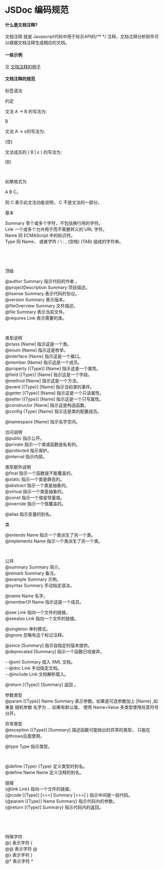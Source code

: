 ﻿JSDoc 编码规范
========================================================



<h4>什么是文档注释?</h4>
		<p>
			文档注释 就是 Javascript代码中用于标示API的/** */ 注释，文档注释分析软件可以根据文档注释生成相应的文档。
		</p>
		<h4>一些示例</h4>
		<p>
			见 <a href="../../tools/doc/samples/">文档注释的例子</a>
		</p>
		<h4>文档注释的规范</h4>
		<p>
			标签语法
		</p>
		<p>
			约定
		</p>
		<p>
			文法 A → B 的写法为:
		</p>
		<p>
			B
		</p>
		<p>
			文法 A → ε的写法为:
		</p>
		<p>
			(空)
		</p>
		<p>
			文法成员的 ( B | ε ) 的写法为:
		</p>
		<p>
			[B]
		</p>
		<p>
			&nbsp;
		</p>
		<p>
			如果格式为
		</p>
		<p>
			A B C。
		</p>
		<p>
			则 C 表示此文法功能说明， C 不是文法的一部分。
		</p>
		<p>
			基本
		</p>
		<p>
			Summary 零个或多个字符，不包括换行用的字符。
			<br />
			Link    一个或多个允许用于而不需要转义的 URL 字符。
			<br />
			Name    同 ECMAScript 中的标识符。
			<br />
			Type    同 Name， 或者字符 / \ : , (空格) (TAB) 组成的字符串。
		</p>
		<p>
			&nbsp;
		</p>
		<p>
			&nbsp;
		</p>
		<p>
			顶级
		</p>
		<p>
			@author Summary 指示代码的作者 。
			<br />
			@projectDescription Summary 项目描述。
			<br />
			@lisense Summary 表示代码的协议。
			<br />
			@version Summary 表示版本。
			<br />
			@fileOverview Summary 文件描述。
			<br />
			@file Summary 表示当前文件。
			<br />
			@requires Link 表示需要的类。
		</p>
		<p>
			&nbsp;
		</p>
		<p>
			类型说明
			<br />
			@class [Name] 指示这是一个类。
			<br />
			@enum [Name] 指示这是枚举。
			<br />
			@interface  [Name] 指示这是一个接口。
			<br />
			@member [Name] 指示这是一个成员。
			<br />
			@property [{Type}] [Name] 指示这是一个属性。
			<br />
			@field [{Type}] [Name] 指示这是一个字段。
			<br />
			@method [Name] 指示这是一个方法。
			<br />
			@event [{Type}] [Name] 指示当前类的事件。
			<br />
			@getter [{Type}] [Name] 指示这是一个只读属性。
			<br />
			@setter [{Type}] [Name] 指示这是一个只写属性。
			<br />
			@constructor [Name]  指示这是构造函数。
			<br />
			@config {Type} [Name] 指示这是类的配置成员。
			<br />
		</p>
		<p>
			@namespace [Name] 指示名字空间。
		</p>
		<p>
			访问说明
			<br />
			@public 指示公开。
			<br />
			@private 指示一个类或函数是私有的。
			<br />
			@protected 指示保护。
			<br />
			@internal 指示内部。
			<br />
		</p>
		<p>
			类型额外说明
			<br />
			@final 指示一个函数是不能覆盖的。
			<br />
			@static 指示一个类是静态的。
			<br />
			@abstract 指示一个类是抽象的。
			<br />
			@virtual 指示一个类是抽象的。
			<br />
			@const 指示一个值是常量值。
			<br />
			@override 指示一个值覆盖的。
		</p>
		<p>
			@alias 指示变量的别名。
			<br />
		</p>
		<p>
			类
			<br />
		</p>
		<p>
			@extends  Name 指示一个类派生了另一个类。
			<br />
			@implements  Name 指示一个类派生了另一个类。
		</p>
		<p>
			&nbsp;
		</p>
		<p>
			公共
			<br />
			@summary Summary 简介。
			<br />
			@remark Summary 备注。
			<br />
			@example Summary 示例。
			<br />
			@syntax Summary 手动指定语法。
		</p>
		<p>
			@name Name 名字。
			<br />
			@memberOf Name 指示这是一个成员。
		</p>
		<p>
			@see Link  指向一个文件的链接。
			<br />
			@seealso Link 指向一个文件的链接。
		</p>
		<p>
			@singleton 单利模式。
			<br />
			@ignore 忽略有这个标记注释。
		</p>
		<p>
			@since [Summary] 指示自指定的版本提供。
			<br />
			@deprecated [Summary] 指示一个函数已经废弃。
		</p>
		<p>
			--@xml Summary 插入  XML 文档。
			<br />
			--@doc Link 手动指定文档。
			<br />
			--@include Link 文档解析载入。
			<br />
		</p>
		<p>
			@return [{Type}] [Summary]  返回  。
		</p>
		<p>
			参数类型
			<br />
			@param [{Type}] Name Summary 表示参数。如果是可选参数加上 [Name] ,如果是 随机参数 名字为 ... 如果有默认值， 使用 Name=Value 多类型使用任意符号分开。
			<br />
		</p>
		<p>
			异常类型
			<br />
			@exception [{Type}] [Summary]     描述函数可能抛出的异常的类型，  只能在@throws后面使用。
			<br />
		</p>
		<p>
			@type Type 指示类型。
		</p>
		<p>
			&nbsp;
		</p>
		<p>
			@define {Type} {Type}  定义类型的别名。
			<br />
			@define Name  Name  定义注释的别名。
		</p>
		<p>
			链接
			<br />
			{@link Link}   指向一个文件的链接。
			<br />
			{@code [{Type}] [&lt;&lt;&lt;] Summary [&gt;&gt;&gt;] } 指示中间是一段代码。
			<br />
			{@param [{Type}] Name Summary} 指示代码内的参数。
			<br />
			{@return [{Type}] Summary} 指示代码内的返回。
		</p>
		<p>
			&nbsp;
		</p>
		<p>
			&nbsp;
		</p>
		<p>
			特殊字符
			<br />
			@{   表示字符 {
			<br />
			@@   表示字符 @
			<br />
			@}   表示字符 }
			<br />
			@*   表示字符 *
		</p>
		<p></p>